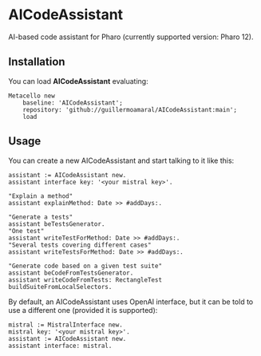 # AICodeAssistant
AI-based code assistant for Pharo (currently supported version: Pharo 12).

## Installation

You can load **AICodeAssistant** evaluating:
```smalltalk
Metacello new
	baseline: 'AICodeAssistant';
	repository: 'github://guillermoamaral/AICodeAssistant:main';
	load
```

## Usage

You can create a new AICodeAssistant and start talking to it like this:
```smalltalk
assistant := AICodeAssistant new.
assistant interface key: '<your mistral key>'.

"Explain a method"
assistant explainMethod: Date >> #addDays:.

"Generate a tests"
assistant beTestsGenerator.
"One test"
assistant writeTestForMethod: Date >> #addDays:.
"Several tests covering different cases" 
assistant writeTestsForMethod: Date >> #addDays:.

"Generate code based on a given test suite"
assistant beCodeFromTestsGenerator.
assistant writeCodeFromTests: RectangleTest buildSuiteFromLocalSelectors.
```

By default, an AICodeAssistant uses OpenAI interface, but it can be told to use a different one (provided it is supported):
```smalltalk
mistral := MistralInterface new.
mistral key: '<your mistral key>'.
assistant := AICodeAssistant new.
assistant interface: mistral.
```

